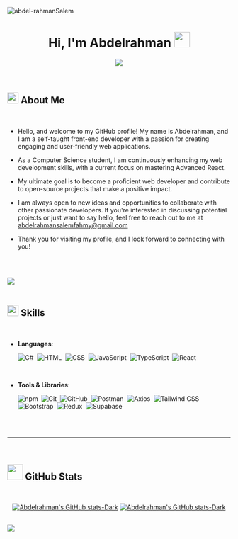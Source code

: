 <p align="left"> <img src="https://komarev.com/ghpvc/?username=abdel-rahmanSalem&label=Profile%20views&color=0e75b6&style=flat" alt="abdel-rahmanSalem" /> </p>

<h1 align="center"><b>Hi, I'm Abdelrahman </b><img src="https://media.giphy.com/media/hvRJCLFzcasrR4ia7z/giphy.gif" width="35"></h1>

<p align="center">
  <img src="https://readme-typing-svg.herokuapp.com?font=Time+New+Roman&color=%234169E1&size=25&center=true&vCenter=true&width=600&height=100&lines=Assalamu+Alaikum+Warahmatullah..&hearts;++;Self-taught+Front-End+Developer,;Computer+Science+Student,;Currently+learning+Advanced+React,;Love+to+learn+new+stuffs..<3">
</p>

<br>

## <img src="https://emojicdn.elk.sh/👤" width="25"><b> About Me</b>

<br>

- Hello, and welcome to my GitHub profile! My name is Abdelrahman, and I am a self-taught front-end developer with a passion for creating engaging and user-friendly web applications.

- As a Computer Science student, I am continuously enhancing my web development skills, with a current focus on mastering Advanced React.

- My ultimate goal is to become a proficient web developer and contribute to open-source projects that make a positive impact.

- I am always open to new ideas and opportunities to collaborate with other passionate developers. If you're interested in discussing potential projects or just want to say hello, feel free to reach out to me at <a href="abdelrahmansalemfahmy@gmail.com">abdelrahmansalemfahmy@gmail.com</a>

- Thank you for visiting my profile, and I look forward to connecting with you!

<br><br>

<img src="https://user-images.githubusercontent.com/73097560/115834477-dbab4500-a447-11eb-908a-139a6edaec5c.gif"><br><br>

## <img src="https://media2.giphy.com/media/QssGEmpkyEOhBCb7e1/giphy.gif?cid=ecf05e47a0n3gi1bfqntqmob8g9aid1oyj2wr3ds3mg700bl&rid=giphy.gif" width="25"><b> Skills</b>

<br>

- **Languages**:

  ![C#](https://img.shields.io/badge/C%23-%23239120.svg?style=for-the-badge&logo=c-sharp&logoColor=white)&nbsp;
  ![HTML](https://img.shields.io/badge/HTML-%23E34F26.svg?style=for-the-badge&logo=html5&logoColor=white)&nbsp;
  ![CSS](https://img.shields.io/badge/CSS-%231572B6.svg?style=for-the-badge&logo=css3&logoColor=white)&nbsp;
  ![JavaScript](https://img.shields.io/badge/JavaScript-%23F7DF1E.svg?style=for-the-badge&logo=javascript&logoColor=black)&nbsp;
  ![TypeScript](https://img.shields.io/badge/TypeScript-%23007ACC.svg?style=for-the-badge&logo=typescript&logoColor=white)&nbsp;
  ![React](https://img.shields.io/badge/React-%2320232a.svg?style=for-the-badge&logo=react&logoColor=%2361DAFB)&nbsp;

<br>   
    
- **Tools & Libraries**:

  ![npm](https://img.shields.io/badge/npm-%23000000.svg?style=for-the-badge&logo=npm&logoColor=white)&nbsp;
  ![Git](https://img.shields.io/badge/Git-%23F05033.svg?style=for-the-badge&logo=git&logoColor=white)&nbsp;
  ![GitHub](https://img.shields.io/badge/GitHub-%23121011.svg?style=for-the-badge&logo=github&logoColor=white)&nbsp;
  ![Postman](https://img.shields.io/badge/Postman-%23FF6C37.svg?style=for-the-badge&logo=postman&logoColor=white)&nbsp;
  ![Axios](https://img.shields.io/badge/-Axios-%23000000?style=for-the-badge&logo=axios&logoColor=%23FFFFFF)&nbsp;
  ![Tailwind CSS](https://img.shields.io/badge/Tailwind_CSS-%231a202c.svg?style=for-the-badge&logo=tailwind-css&logoColor=38B2AC)&nbsp;
  ![Bootstrap](https://img.shields.io/badge/Bootstrap-%23563D7C.svg?style=for-the-badge&logo=bootstrap&logoColor=white)&nbsp;
  ![Redux](https://img.shields.io/badge/Redux-%23764ABC.svg?style=for-the-badge&logo=redux&logoColor=white)&nbsp;
  ![Supabase](https://img.shields.io/badge/Supabase-003366?style=for-the-badge&logo=supabase&logoColor=white)&nbsp;

<br>
<br>

---

<br>

## <img src="https://media.giphy.com/media/iY8CRBdQXODJSCERIr/giphy.gif" width="35"><b> GitHub Stats </b>

<br>

<div align="center">

[![Abdelrahman's GitHub stats-Dark](https://github-readme-stats.vercel.app/api?username=abdel-rahmanSalem&show_icons=true&theme=dark)](https://github.com/anuraghazra/github-readme-stats)
[![Abdelrahman's GitHub stats-Dark](https://github-readme-stats.vercel.app/api/top-langs/?username=abdel-rahmanSalem&layout=compact&theme=dark)](https://github.com/anuraghazra/github-readme-stats)

</div>

<br>
<img src="https://user-images.githubusercontent.com/73097560/115834477-dbab4500-a447-11eb-908a-139a6edaec5c.gif">
<br>
<br>
<br>
